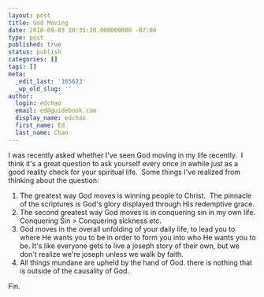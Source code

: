 ```yaml
---
layout: post
title: God Moving
date: 2010-09-03 10:35:20.000000000 -07:00
type: post
published: true
status: publish
categories: []
tags: []
meta:
  _edit_last: '165623'
  _wp_old_slug: ''
author:
  login: edchao
  email: ed@guidebook.com
  display_name: edchao
  first_name: Ed
  last_name: Chao
---
```

<p>I was recently asked whether I've seen God moving in my life recently.  I think it's a great question to ask yourself every once in awhile just as a good reality check for your spiritual life.  Some things I've realized from thinking about the question:</p>
<ol>
<li>The greatest way God moves is winning people to Christ.  The pinnacle of the scriptures is God's glory displayed through His redemptive grace.</li>
<li>The second greatest way God moves is in conquering sin in my own life. Conquering Sin &gt; Conquering sickness etc.</li>
<li>God moves in the overall unfolding of your daily life, to lead you to where He wants you to be in order to form you into who He wants you to be. It's like everyone gets to live a joseph story of their own, but we don't realize we're joseph unless we walk by faith.</li>
<li>All things mundane are upheld by the hand of God. there is nothing that is outside of the causality of God.</li>
</ol>
<p>Fin.</p>
